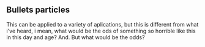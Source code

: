 ## Bullets particles 
This can be applied to a variety of aplications, but this is different from what i've heard, i mean, what would be the ods of something so horrible like this in this day and age? And.
But what would be the odds?
